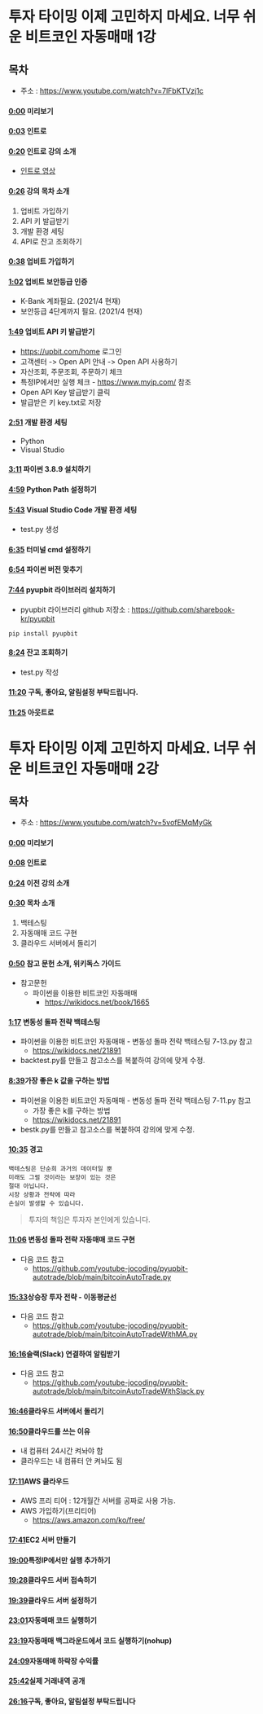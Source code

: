 # 투자 타이밍 이제 고민하지 마세요. 너무 쉬운 비트코인 자동매매 1강

## 목차

* 주소 : https://www.youtube.com/watch?v=7lFbKTVzj1c

#### [0:00](https://www.youtube.com/watch?v=7lFbKTVzj1c&t=0s) 미리보기

#### [0:03](https://www.youtube.com/watch?v=7lFbKTVzj1c&t=3s) 인트로

#### [0:20](https://www.youtube.com/watch?v=7lFbKTVzj1c&t=20s) 인트로 강의 소개
* [인트로 영상](https://www.youtube.com/watch?v=WgXOFtDD6XU)

#### [0:26](https://www.youtube.com/watch?v=7lFbKTVzj1c&t=26s) 강의 목차 소개
1. 업비트 가입하기
2. API 키 발급받기
3. 개발 환경 세팅
4. API로 잔고 조회하기

#### [0:38](https://www.youtube.com/watch?v=7lFbKTVzj1c&t=39s) 업비트 가입하기

#### [1:02](https://www.youtube.com/watch?v=7lFbKTVzj1c&t=62s) 업비트 보안등급 인증
* K-Bank 계좌필요. (2021/4 현재)
* 보안등급 4단계까지 필요. (2021/4 현재)

#### [1:49](https://www.youtube.com/watch?v=7lFbKTVzj1c&t=109s) 업비트 API 키 발급받기
* https://upbit.com/home 로그인
* 고객센터 -> Open API 안내 -> Open API 사용하기
* 자산조회, 주문조회, 주문하기 체크
* 특정IP에서만 실행 체크 - https://www.myip.com/ 참조
* Open API Key 발급받기 클릭
* 발급받은 키 key.txt로 저장

#### [2:51](https://www.youtube.com/watch?v=7lFbKTVzj1c&t=171s) 개발 환경 세팅
* Python
* Visual Studio

#### [3:11](https://www.youtube.com/watch?v=7lFbKTVzj1c&t=191s) 파이썬 3.8.9 설치하기

#### [4:59](https://www.youtube.com/watch?v=7lFbKTVzj1c&t=299s) Python Path 설정하기

#### [5:43](https://www.youtube.com/watch?v=7lFbKTVzj1c&t=343s) Visual Studio Code 개발 환경 세팅
* test.py 생성

#### [6:35](https://www.youtube.com/watch?v=7lFbKTVzj1c&t=395s) 터미널 cmd 설정하기

#### [6:54](https://www.youtube.com/watch?v=7lFbKTVzj1c&t=414s) 파이썬 버전 맞추기

#### [7:44](https://www.youtube.com/watch?v=7lFbKTVzj1c&t=464s) pyupbit 라이브러리 설치하기
* pyupbit 라이브러리 github 저장소 : https://github.com/sharebook-kr/pyupbit

```shell
pip install pyupbit
```

#### [8:24](https://www.youtube.com/watch?v=7lFbKTVzj1c&t=504s) 잔고 조회하기
* test.py 작성

#### [11:20](https://www.youtube.com/watch?v=7lFbKTVzj1c&t=680s) 구독, 좋아요, 알림설정 부탁드립니다.

#### [11:25](https://www.youtube.com/watch?v=7lFbKTVzj1c&t=685s) 아웃트로

# 투자 타이밍 이제 고민하지 마세요. 너무 쉬운 비트코인 자동매매 2강

## 목차

* 주소 : https://www.youtube.com/watch?v=5vofEMqMyGk

#### [0:00](https://www.youtube.com/watch?v=5vofEMqMyGk&t=0s) 미리보기

#### [0:08](https://www.youtube.com/watch?v=5vofEMqMyGk&t=8s) 인트로

#### [0:24](https://www.youtube.com/watch?v=5vofEMqMyGk&t=24s) 이전 강의 소개

#### [0:30](https://www.youtube.com/watch?v=5vofEMqMyGk&t=30s) 목차 소개
1. 백테스팅
2. 자동매매 코드 구현
3. 클라우드 서버에서 돌리기

#### [0:50](https://www.youtube.com/watch?v=5vofEMqMyGk&t=50s) 참고 문헌 소개, 위키독스 가이드
* 참고문헌
  - 파이썬을 이용한 비트코인 자동매매
    - https://wikidocs.net/book/1665

#### [1:17](https://www.youtube.com/watch?v=5vofEMqMyGk&t=77s) 변동성 돌파 전략 백테스팅
* 파이썬을 이용한 비트코인 자동매매 - 변동성 돌파 전략 백테스팅 7-13.py 참고
  - https://wikidocs.net/21891
* backtest.py를 만들고 참고소스를 복붙하여 강의에 맞게 수정.

#### [8:39](https://www.youtube.com/watch?v=5vofEMqMyGk&t=519s)​ 가장 좋은 k 값을 구하는 방법
* 파이썬을 이용한 비트코인 자동매매 - 변동성 돌파 전략 백테스팅 7-11.py 참고
  - 가장 좋은 k를 구하는 방법
  - https://wikidocs.net/21891
* bestk.py를 만들고 참고소스를 복붙하여 강의에 맞게 수정.

#### [10:35](https://www.youtube.com/watch?v=5vofEMqMyGk&t=635s) 경고

```
백테스팅은 단순희 과거의 데이터일 뿐
미래도 그럴 것이라는 보장이 있는 것은
절대 아닙니다.
시장 상황과 전략에 따라
손실이 발생할 수 있습니다.
```

> 투자의 책임은 투자자 본인에게 있습니다.

#### [11:06](https://www.youtube.com/watch?v=5vofEMqMyGk&t=666s) 변동성 돌파 전략 자동매매 코드 구현

* 다음 코드 참고
  - https://github.com/youtube-jocoding/pyupbit-autotrade/blob/main/bitcoinAutoTrade.py

#### [15:33](https://www.youtube.com/watch?v=5vofEMqMyGk&t=933s)​ 상승장 투자 전략 - 이동평균선

* 다음 코드 참고
  - https://github.com/youtube-jocoding/pyupbit-autotrade/blob/main/bitcoinAutoTradeWithMA.py

#### [16:16](https://www.youtube.com/watch?v=5vofEMqMyGk&t=976s)​ 슬랙(Slack) 연결하여 알림받기

* 다음 코드 참고
  - https://github.com/youtube-jocoding/pyupbit-autotrade/blob/main/bitcoinAutoTradeWithSlack.py

#### [16:46](https://www.youtube.com/watch?v=5vofEMqMyGk&t=1006s)​ 클라우드 서버에서 돌리기

#### [16:50](https://www.youtube.com/watch?v=5vofEMqMyGk&t=1010s)​ 클라우드를 쓰는 이유

* 내 컴퓨터 24시간 켜놔야 함
* 클라우드는 내 컴퓨터 안 켜놔도 됨

#### [17:11](https://www.youtube.com/watch?v=5vofEMqMyGk&t=1031s)​ AWS 클라우드

* AWS 프리 티어 : 12개월간 서버를 공짜로 사용 가능.
* AWS 가입하기(프리티어)
  - https://aws.amazon.com/ko/free/

#### [17:41](https://www.youtube.com/watch?v=5vofEMqMyGk&t=1061s)​ EC2 서버 만들기

#### [19:00](https://www.youtube.com/watch?v=5vofEMqMyGk&t=1140s)​ 특정IP에서만 실행 추가하기

#### [19:28](https://www.youtube.com/watch?v=5vofEMqMyGk&t=1168s)​ 클라우드 서버 접속하기

#### [19:39](https://www.youtube.com/watch?v=5vofEMqMyGk&t=1179s)​ 클라우드 서버 설정하기

#### [23:01](https://www.youtube.com/watch?v=5vofEMqMyGk&t=1381s)​ 자동매매 코드 실행하기

#### [23:19](https://www.youtube.com/watch?v=5vofEMqMyGk&t=1399s)​ 자동매매 백그라운드에서 코드 실행하기(nohup)

#### [24:09](https://www.youtube.com/watch?v=5vofEMqMyGk&t=1449s)​ 자동매매 하락장 수익률

#### [25:42](https://www.youtube.com/watch?v=5vofEMqMyGk&t=1542s)​ 실제 거래내역 공개

#### [26:16](https://www.youtube.com/watch?v=5vofEMqMyGk&t=1576s)​ 구독, 좋아요, 알림설정 부탁드립니다
